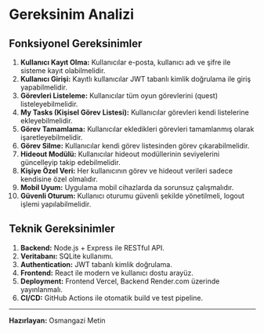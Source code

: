 # Gereksinim Analizi

## Fonksiyonel Gereksinimler

1. **Kullanıcı Kayıt Olma:** Kullanıcılar e-posta, kullanıcı adı ve şifre ile sisteme kayıt olabilmelidir.
2. **Kullanıcı Girişi:** Kayıtlı kullanıcılar JWT tabanlı kimlik doğrulama ile giriş yapabilmelidir.
3. **Görevleri Listeleme:** Kullanıcılar tüm oyun görevlerini (quest) listeleyebilmelidir.
4. **My Tasks (Kişisel Görev Listesi):** Kullanıcılar görevleri kendi listelerine ekleyebilmelidir.
5. **Görev Tamamlama:** Kullanıcılar ekledikleri görevleri tamamlanmış olarak işaretleyebilmelidir.
6. **Görev Silme:** Kullanıcılar kendi görev listesinden görev çıkarabilmelidir.
7. **Hideout Modülü:** Kullanıcılar hideout modüllerinin seviyelerini güncelleyip takip edebilmelidir.
8. **Kişiye Özel Veri:** Her kullanıcının görev ve hideout verileri sadece kendisine özel olmalıdır.
9. **Mobil Uyum:** Uygulama mobil cihazlarda da sorunsuz çalışmalıdır.
10. **Güvenli Oturum:** Kullanıcı oturumu güvenli şekilde yönetilmeli, logout işlemi yapılabilmelidir.

## Teknik Gereksinimler

1. **Backend:** Node.js + Express ile RESTful API.
2. **Veritabanı:** SQLite kullanımı.
3. **Authentication:** JWT tabanlı kimlik doğrulama.
4. **Frontend:** React ile modern ve kullanıcı dostu arayüz.
5. **Deployment:** Frontend Vercel, Backend Render.com üzerinde yayınlanmalı.
6. **CI/CD:** GitHub Actions ile otomatik build ve test pipeline.

---

**Hazırlayan:** Osmangazi Metin 
